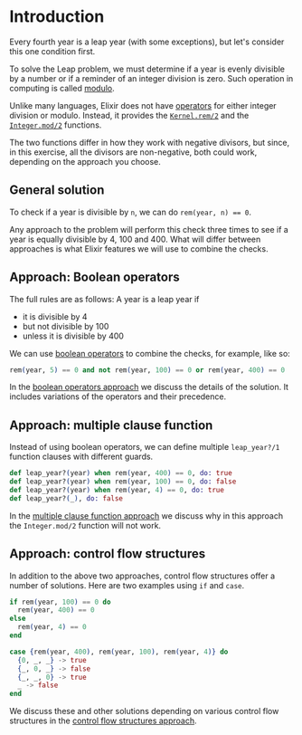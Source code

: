 # Introduction

Every fourth year is a leap year (with some exceptions), but let's consider this one condition first.

To solve the Leap problem, we must determine if a year is evenly divisible by a number or if a reminder of an integer division is zero.
Such operation in computing is called [modulo][modulo].

Unlike many languages, Elixir does not have [operators][operators] for either integer division or modulo. 
Instead, it provides the [`Kernel.rem/2`][rem] and the [`Integer.mod/2`][mod] functions.

The two functions differ in how they work with negative divisors, but since, in this exercise,
all the divisors are non-negative, both could work, depending on the approach you choose.

## General solution

To check if a year is divisible by `n`, we can do `rem(year, n) == 0`.

Any approach to the problem will perform this check three times to see if a year is equally divisible by 4, 100 and 400.
What will differ between approaches is what Elixir features we will use to combine the checks.

## Approach: Boolean operators

The full rules are as follows:
A year is a leap year if
* it is divisible by 4
* but not divisible by 100
* unless it is divisible by 400

We can use [boolean operators][boolean-operators] to combine the checks, for example, like so:

```elixir
rem(year, 5) == 0 and not rem(year, 100) == 0 or rem(year, 400) == 0
```
In the [boolean operators approach][operators-approach] we discuss the details of the solution.
It includes variations of the operators and their precedence.

## Approach: multiple clause function

Instead of using boolean operators, we can define multiple `leap_year?/1` function clauses with different guards.

```elixir
def leap_year?(year) when rem(year, 400) == 0, do: true
def leap_year?(year) when rem(year, 100) == 0, do: false
def leap_year?(year) when rem(year, 4) == 0, do: true
def leap_year?(_), do: false
```

In the [multiple clause function approach][clause-approach] we discuss why in this approach the `Integer.mod/2` function will not work.

## Approach: control flow structures

In addition to the above two approaches, control flow structures offer a number of solutions.
Here are two examples using `if` and `case`.

```elixir
if rem(year, 100) == 0 do
  rem(year, 400) == 0
else 
  rem(year, 4) == 0
end
```

```elixir
case {rem(year, 400), rem(year, 100), rem(year, 4)} do
  {0, _, _} -> true
  {_, 0, _} -> false
  {_, _, 0} -> true
  _ -> false
end
```

We discuss these and other solutions depending on various control flow structures in the [control flow structures approach][flow-approach].

[modulo]: https://en.wikipedia.org/wiki/Modulo
[operators]: https://hexdocs.pm/elixir/operators.html
[rem]: https://hexdocs.pm/elixir/Kernel.html#rem/2
[mod]: https://hexdocs.pm/elixir/Integer.html#mod/2
[boolean-operators]: https://hexdocs.pm/elixir/operators.html#general-operators
[operators-approach]: https://exercism.org/tracks/elixir/exercises/leap/approaches/operators
[clause-approach]: https://exercism.org/tracks/elixir/exercises/leap/approaches/clauses
[flow-approach]: https://exercism.org/tracks/elixir/exercises/leap/approaches/flow


